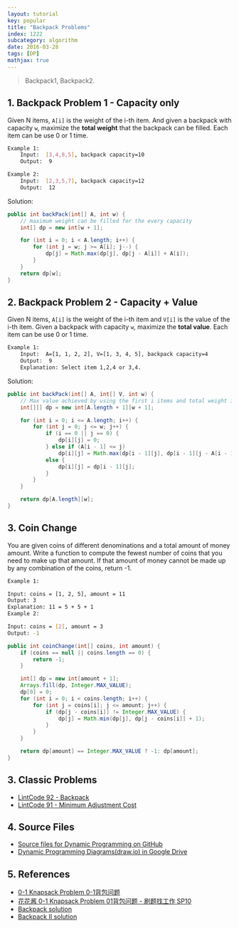 ```yaml
---
layout: tutorial
key: popular
title: "Backpack Problems"
index: 1222
subcategory: algorithm
date: 2016-03-28
tags: [DP]
mathjax: true
---
```


> Backpack1, Backpack2.

## 1. Backpack Problem 1 - Capacity only
Given N items, `A[i]` is the weight of the i-th item. And given a backpack with capacity `w`, maximize the **total weight** that the backpack can be filled. Each item can be use 0 or 1 time.
```sh
Example 1:
    Input:  [3,4,8,5], backpack capacity=10
    Output:  9

Example 2:
    Input:  [2,3,5,7], backpack capacity=12
    Output:  12
```
Solution:
```java
public int backPack(int[] A, int w) {
    // maximum weight can be filled for the every capacity
    int[] dp = new int[w + 1];

    for (int i = 0; i < A.length; i++) {
        for (int j = w; j >= A[i]; j--) {
            dp[j] = Math.max(dp[j], dp[j - A[i]] + A[i]);
        }
    }
    return dp[w];
}
```

## 2. Backpack Problem 2 - Capacity + Value
Given N items, `A[i]` is the weight of the i-th item and `V[i]` is the value of the i-th item. Given a backpack with capacity `w`, maximize the **total value**. Each item can be use 0 or 1 time.
```sh
Example 1:
    Input:  A=[1, 1, 2, 2], V=[1, 3, 4, 5], backpack capacity=4
    Output:  9
    Explanation: Select item 1,2,4 or 3,4.
```
Solution:
```java
public int backPack(int[] A, int[] V, int w) {
    // Max value achieved by using the first i items and total weight is exact j.
    int[][] dp = new int[A.length + 1][w + 1];

    for (int i = 0; i <= A.length; i++) {
        for (int j = 0; j <= w; j++) {
            if (i == 0 || j == 0) {
                dp[i][j] = 0;
            } else if (A[i - 1] <= j)
                dp[i][j] = Math.max(dp[i - 1][j], dp[i - 1][j - A[i - 1]] + V[i - 1]);
            else {
                dp[i][j] = dp[i - 1][j];
            }
        }
    }

    return dp[A.length][w];
}
```
## 3. Coin Change
You are given coins of different denominations and a total amount of money amount. Write a function to compute the fewest number of coins that you need to make up that amount. If that amount of money cannot be made up by any combination of the coins, return -1.

```sh
Example 1:

Input: coins = [1, 2, 5], amount = 11
Output: 3
Explanation: 11 = 5 + 5 + 1
Example 2:

Input: coins = [2], amount = 3
Output: -1
```

```java
public int coinChange(int[] coins, int amount) {
    if (coins == null || coins.length == 0) {
        return -1;
    }

    int[] dp = new int[amount + 1];
    Arrays.fill(dp, Integer.MAX_VALUE);
    dp[0] = 0;
    for (int i = 0; i < coins.length; i++) {
        for (int j = coins[i]; j <= amount; j++) {
            if (dp[j - coins[i]] != Integer.MAX_VALUE) {
                dp[j] = Math.min(dp[j], dp[j - coins[i]] + 1);
            }
        }
    }

    return dp[amount] == Integer.MAX_VALUE ? -1: dp[amount];
}
```
## 3. Classic Problems
* [LintCode 92 - Backpack](https://www.lintcode.com/problem/backpack/)
* [LintCode 91 - Minimum Adjustment Cost](https://www.lintcode.com/problem/minimum-adjustment-cost)

## 4. Source Files
* [Source files for Dynamic Programming on GitHub](https://github.com/jojozhuang/dsa-java/tree/master/alg-dp)
* [Dynamic Programming Diagrams(draw.io) in Google Drive](https://drive.google.com/file/d/1gp898o4dRvrV2nPVZOEfJYfijkeyjdnK/view?usp=sharing)

## 5. References
* [0-1 Knapsack Problem 0-1背包问题](https://zxi.mytechroad.com/blog/sp/knapsack-problem/)
* [花花酱 0-1 Knapsack Problem 01背包问题 - 刷题找工作 SP10](https://www.youtube.com/watch?v=CO0r6kcwHUU)
* [Backpack solution](https://www.jiuzhang.com/solution/backpack/)
* [Backpack II solution](https://www.jiuzhang.com/solutions/backpack-ii/)
